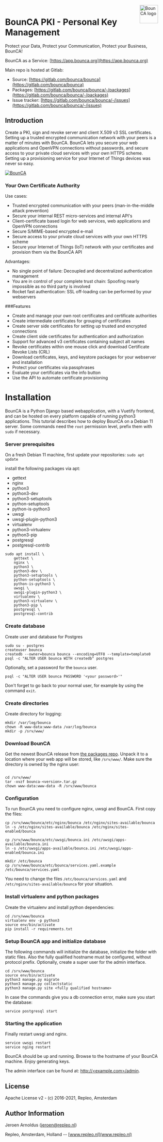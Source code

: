 <a href="https://bounca.org/">
    <img src="https://www.bounca.org/_images/BounCA-logo.png" alt="BounCA logo" title="BounCA" align="right" height="60" />
</a>

# BounCA PKI - Personal Key Management

Protect your Data, Protect your Communication,
Protect your Business, BounCA!

BounCA as a Service: [https://app.bounca.org](https://app.bounca.org)

Main repo is hosted at Gitlab:
- Source: [https://gitlab.com/bounca/bounca](https://gitlab.com/bounca/bounca)
- Packages: [https://gitlab.com/bounca/bounca/-/packages](https://gitlab.com/bounca/bounca/-/packages)
- Issue tracker: [https://gitlab.com/bounca/bounca/-/issues](https://gitlab.com/bounca/bounca/-/issues)

## Introduction

Create a PKI, sign and revoke server and client X.509 v3 SSL certificates.
Setting up a trusted encrypted communication network with your peers is a matter of minutes with BounCA.
BounCA lets you  secure your web applications and OpenVPN connections without passwords,
and secure access to your private cloud services with your own HTTPS scheme.
Setting up a provisioning service for your Internet of Things devices was never so easy.

[![BounCA](https://www.bounca.org/_images/ssl_dashboard_bounca.png)](https://www.bounca.org)

### Your Own Certificate Authority

Use cases:

* Trusted encrypted communication with your peers (man-in-the-middle attack prevention)
* Secure your internal REST micro-services and internal API's
* Client-certificate based login for web services, web applications and OpenVPN connections
* Secure S/MIME-based encrypted e-mail
* Secure access to your private cloud services with your own HTTPS scheme
* Secure your Internet of Things (IoT) network with your certificates and provision them via the BounCA API

Advantages:

* No single point of failure: Decoupled and decentralized authentication management
* You are in control of your complete trust chain: Spoofing nearly impossible as no third party is involved
* Rocket fast authentication: SSL off-loading can be performed by your webservers

###Features

* Create and manage your own root certificates and certificate authorities
* Create intermediate certificates for grouping of certificates
* Create server side certificates for setting up trusted and encrypted connections
* Create client side certificates for authentication and authorization
* Support for advanced v3 certificates containing subject alt names
* Revoke certificates within one mouse click and download Certificate Revoke Lists (CRL)
* Download certificates, keys, and keystore packages for your webserver and installation
* Protect your certificates via passphrases
* Evaluate your certificates via the info button
* Use the API to automate certificate provisioning


# Installation

BounCA is a Python Django based webapplication, with a Vuetify frontend, and
can be hosted on every platform capable of running python3 applications.
This tutorial describes how to deploy BounCA on a Debian 11 server.
Some commands need the `root` permission level, prefix them with `sudo` if necessary.

### Server prerequisites

On a fresh Debian 11 machine, first update your repositories:
`sudo apt update`

install the following packages via apt:

  - gettext
  - nginx
  - python3
  - python3-dev
  - python3-setuptools
  - python-setuptools
  - python-is-python3
  - uwsgi
  - uwsgi-plugin-python3
  - virtualenv
  - python3-virtualenv
  - python3-pip
  - postgresql
  - postgresql-contrib

```
sudo apt install \
    gettext \
    nginx \
    python3 \
    python3-dev \
    python3-setuptools \
    python-setuptools \
    python-is-python3 \
    uwsgi \
    uwsgi-plugin-python3 \
    virtualenv \
    python3-virtualenv \
    python3-pip \
    postgresql \
    postgresql-contrib
```

### Create database

Create user and database for Postgres
```
sudo su - postgres
createuser bounca
createdb --owner=bounca bounca --encoding=UTF8 --template=template0
psql -c "ALTER USER bounca WITH createdb" postgres
```

Optionally, set a password for the `bounca` user.
```
psql -c "ALTER USER bounca PASSWORD '<your password>'"
```

Don't forget to go back to your normal user, for example by using the command `exit`.

### Create directories

Create directory for logging:
```
mkdir /var/log/bounca
chown -R www-data:www-data /var/log/bounca
mkdir -p /srv/www/
```

### Download BounCA

Get the newest BounCA release from [the packages repo](https://gitlab.com/bounca/bounca/-/packages).
Unpack it to a location where your web app will be stored, like `/srv/www/`.
Make sure the directory is owned by the nginx user:
```

cd /srv/www/
tar -xvzf bounca-<version>.tar.gz
chown www-data:www-data -R /srv/www/bounca
```

### Configuration

To run BounCA you need to configure nginx, uwsgi and BounCA.
First copy the files:

```
cp /srv/www/bounca/etc/nginx/bounca /etc/nginx/sites-available/bounca
ln -s /etc/nginx/sites-available/bounca /etc/nginx/sites-enabled/bounca

cp /srv/www/bounca/etc/uwsgi/bounca.ini /etc/uwsgi/apps-available/bounca.ini
ln -s /etc/uwsgi/apps-available/bounca.ini /etc/uwsgi/apps-enabled/bounca.ini

mkdir /etc/bounca
cp /srv/www/bounca/etc/bounca/services.yaml.example /etc/bounca/services.yaml
```

You need to change the files `/etc/bounca/services.yaml` and `/etc/nginx/sites-available/bounca` for your situation.

### Install virtualenv and python packages

Create the virtualenv and install python dependencies:

```
cd /srv/www/bounca
virtualenv env -p python3
source env/bin/activate
pip install -r requirements.txt
```

### Setup BounCA app and initialize database

The following commands will initialize the database, initialize the folder with
static files. Also the fully qualified hostname must be configured, without protocol prefix.
Optionally, create a super user for the admin interface.

```
cd /srv/www/bounca
source env/bin/activate
python3 manage.py migrate
python3 manage.py collectstatic
python3 manage.py site <fully qualified hostname>

```

In case the commands give you a db connection error, make sure you start the database:

```
service postgresql start
```

### Starting the application

Finally restart uwsgi and nginx.
```
service uwsgi restart
service nging restart
```

BounCA should be up and running. Browse to the hostname of your BounCA machine.
Enjoy generating keys.

The admin interface can be found at:
[http://<example.com>/admin](http://example.com/admin).

## License

Apache License v2 - (c) 2016-2021, Repleo, Amsterdam

## Author Information

Jeroen Arnoldus (jeroen@repleo.nl)

Repleo, Amsterdam, Holland -- [www.repleo.nl](www.repleo.nl)
